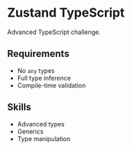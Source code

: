 # Zustand TypeScript

Advanced TypeScript challenge.

## Requirements
- No `any` types
- Full type inference
- Compile-time validation

## Skills
- Advanced types
- Generics
- Type manipulation
